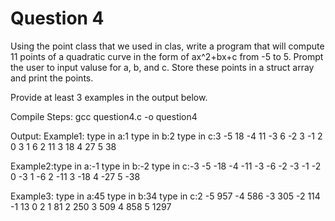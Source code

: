 # Question 4

Using the point class that we used in clas, write a program that will compute 11 points of a quadratic curve in the form of ax^2+bx+c from -5 to 5. Prompt the user to input valuse for a, b, and c. Store these points in a struct array and print the points.

Provide at least 3 examples in the output below.

Compile Steps:
gcc question4.c -o question4

Output:
Example1:
type in a:1
type in b:2
type in c:3
-5 18
-4 11
-3 6
-2 3
-1 2
0 3
1 6
2 11
3 18
4 27
5 38

Example2:type in a:-1
type in b:-2
type in c:-3
-5 -18
-4 -11
-3 -6
-2 -3
-1 -2
0 -3
1 -6
2 -11
3 -18
4 -27
5 -38

Example3:
type in a:45
type in b:34
type in c:2
-5 957
-4 586
-3 305
-2 114
-1 13
0 2
1 81
2 250
3 509
4 858
5 1297

